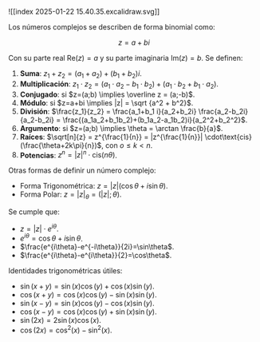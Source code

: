 ![[index 2025-01-22 15.40.35.excalidraw.svg]]

Los números complejos se describen de forma binomial como:

$$z = a+ bi$$

Con su parte real $\text {Re}(z) = a$ y su parte imaginaria $\text{Im}(z)=b$. Se definen:

1. **Suma**: $z_1 + z_2 = (a_1 + a_2) + (b_1 + b_2)i$.
2. **Multiplicación**: $z_1 \cdot z_2 = (a_1 \cdot a_2 - b_1 \cdot b_2) + (a_1 \cdot b_2 + b_1 \cdot a_2)$.
3. **Conjugado**: si $z=(a;b) \implies \overline z = (a;-b)$.
4. **Módulo**: si $z=a+bi \implies |z| = \sqrt {a^2 + b^2}$.
5. **División**: $\frac{z_1}{z_2} = \frac{a_1+b_1 i}{a_2+b_2i} \frac{a_2-b_2i}{a_2-b_2i} = \frac{(a_1a_2+b_1b_2)+(b_1a_2-a_1b_2)i}{a_2^2+b_2^2}$.
6. **Argumento**: si $z=(a;b) \implies \theta = \arctan \frac{b}{a}$.
7. **Raíces**: $\sqrt[n]{z} = z^{\frac{1}{n}} = |z^{\frac{1}{n}}| \cdot\text{cis}(\frac{\theta+2k\pi}{n})$, con $o\le k \lt n$.
8. **Potencias**: $z^n = |z|^n \cdot \text{cis}(n\theta)$.

Otras formas de definir un número complejo:

- Forma Trigonométrica: $z = |z| (\cos \theta + i \sin \theta)$.
- Forma Polar: $z = |z|_\theta = (|z|;\theta)$.

Se cumple que:

- $z=|z|\cdot e^{i\theta}$.
- $e^{i\theta}=\cos \theta + i \sin \theta$.
- $\frac{e^{i\theta}-e^{-i\theta}}{2i}=\sin\theta$.
- $\frac{e^{i\theta}-e^{i\theta}}{2}=\cos\theta$.

Identidades trigonométricas útiles:

- $\sin(x+y) = \sin(x)\cos(y) + \cos(x)\sin(y)$.
- $\cos(x+y) = \cos(x)\cos(y) - \sin(x)\sin(y)$.
- $\sin(x-y) = \sin(x)\cos(y) - \cos(x)\sin(y)$.
- $\cos(x-y) = \cos(x)\cos(y) + \sin(x)\sin(y)$.
- $\sin(2x)=2\sin(x)\cos(x)$.
- $\cos(2x)=\cos^2(x)-\sin^2(x)$.
